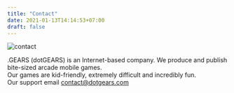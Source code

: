 ```yaml
---
title: "Contact"
date: 2021-01-13T14:14:53+07:00
draft: false
---
```


![contact](/img/)
  

.GEARS (dotGEARS) is an Internet-based company. We produce and publish bite-sized arcade mobile games.  
Our games are kid-friendly, extremely difficult and incredibly fun.  
Our support email [contact@dotgears.com](mailto:contact@dotgears.com)